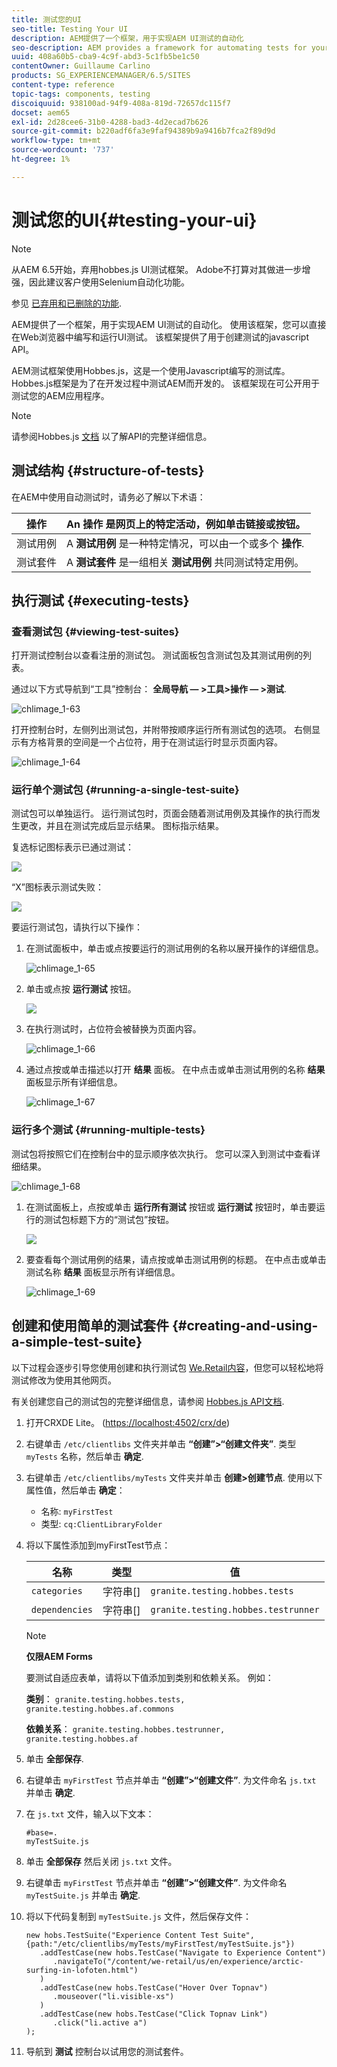 ```yaml
---
title: 测试您的UI
seo-title: Testing Your UI
description: AEM提供了一个框架，用于实现AEM UI测试的自动化
seo-description: AEM provides a framework for automating tests for your AEM UI
uuid: 408a60b5-cba9-4c9f-abd3-5c1fb5be1c50
contentOwner: Guillaume Carlino
products: SG_EXPERIENCEMANAGER/6.5/SITES
content-type: reference
topic-tags: components, testing
discoiquuid: 938100ad-94f9-408a-819d-72657dc115f7
docset: aem65
exl-id: 2d28cee6-31b0-4288-bad3-4d2ecad7b626
source-git-commit: b220adf6fa3e9faf94389b9a9416b7fca2f89d9d
workflow-type: tm+mt
source-wordcount: '737'
ht-degree: 1%

---
```


# 测试您的UI{#testing-your-ui}

>[!NOTE]
>
>从AEM 6.5开始，弃用hobbes.js UI测试框架。 Adobe不打算对其做进一步增强，因此建议客户使用Selenium自动化功能。
>
>参见 [已弃用和已删除的功能](/help/release-notes/deprecated-removed-features.md).

AEM提供了一个框架，用于实现AEM UI测试的自动化。 使用该框架，您可以直接在Web浏览器中编写和运行UI测试。 该框架提供了用于创建测试的javascript API。

AEM测试框架使用Hobbes.js，这是一个使用Javascript编写的测试库。 Hobbes.js框架是为了在开发过程中测试AEM而开发的。 该框架现在可公开用于测试您的AEM应用程序。

>[!NOTE]
>
>请参阅Hobbes.js [文档](https://helpx.adobe.com/experience-manager/6-5/sites/developing/using/reference-materials/test-api/index.html) 以了解API的完整详细信息。

## 测试结构 {#structure-of-tests}

在AEM中使用自动测试时，请务必了解以下术语：

| 操作 | An **操作** 是网页上的特定活动，例如单击链接或按钮。 |
|---|---|
| 测试用例 | A **测试用例** 是一种特定情况，可以由一个或多个 **操作**. |
| 测试套件 | A **测试套件** 是一组相关 **测试用例** 共同测试特定用例。 |

## 执行测试 {#executing-tests}

### 查看测试包 {#viewing-test-suites}

打开测试控制台以查看注册的测试包。 测试面板包含测试包及其测试用例的列表。

通过以下方式导航到“工具”控制台： **全局导航 — >工具>操作 — >测试**.

![chlimage_1-63](assets/chlimage_1-63.png)

打开控制台时，左侧列出测试包，并附带按顺序运行所有测试包的选项。 右侧显示有方格背景的空间是一个占位符，用于在测试运行时显示页面内容。

![chlimage_1-64](assets/chlimage_1-64.png)

### 运行单个测试包 {#running-a-single-test-suite}

测试包可以单独运行。 运行测试包时，页面会随着测试用例及其操作的执行而发生更改，并且在测试完成后显示结果。 图标指示结果。

复选标记图标表示已通过测试：

![](do-not-localize/chlimage_1-2.png)

“X”图标表示测试失败：

![](do-not-localize/chlimage_1-3.png)

要运行测试包，请执行以下操作：

1. 在测试面板中，单击或点按要运行的测试用例的名称以展开操作的详细信息。

   ![chlimage_1-65](assets/chlimage_1-65.png)

1. 单击或点按 **运行测试** 按钮。

   ![](do-not-localize/chlimage_1-4.png)

1. 在执行测试时，占位符会被替换为页面内容。

   ![chlimage_1-66](assets/chlimage_1-66.png)

1. 通过点按或单击描述以打开 **结果** 面板。 在中点击或单击测试用例的名称 **结果** 面板显示所有详细信息。

   ![chlimage_1-67](assets/chlimage_1-67.png)

### 运行多个测试 {#running-multiple-tests}

测试包将按照它们在控制台中的显示顺序依次执行。 您可以深入到测试中查看详细结果。

![chlimage_1-68](assets/chlimage_1-68.png)

1. 在测试面板上，点按或单击 **运行所有测试** 按钮或 **运行测试** 按钮时，单击要运行的测试包标题下方的“测试包”按钮。

   ![](do-not-localize/chlimage_1-5.png)

1. 要查看每个测试用例的结果，请点按或单击测试用例的标题。 在中点击或单击测试名称 **结果** 面板显示所有详细信息。

   ![chlimage_1-69](assets/chlimage_1-69.png)

## 创建和使用简单的测试套件 {#creating-and-using-a-simple-test-suite}

以下过程会逐步引导您使用创建和执行测试包 [We.Retail内容](/help/sites-developing/we-retail.md)，但您可以轻松地将测试修改为使用其他网页。

有关创建您自己的测试包的完整详细信息，请参阅 [Hobbes.js API文档](https://helpx.adobe.com/experience-manager/6-5/sites/developing/using/reference-materials/test-api/index.html).

1. 打开CRXDE Lite。 ([https://localhost:4502/crx/de](https://localhost:4502/crx/de))
1. 右键单击 `/etc/clientlibs` 文件夹并单击 **“创建”>“创建文件夹”**. 类型 `myTests` 名称，然后单击 **确定**.
1. 右键单击 `/etc/clientlibs/myTests` 文件夹并单击 **创建>创建节点**. 使用以下属性值，然后单击 **确定**：

   * 名称: `myFirstTest`
   * 类型: `cq:ClientLibraryFolder`

1. 将以下属性添加到myFirstTest节点：

   | 名称 | 类型 | 值 |
   |---|---|---|
   | `categories` | 字符串[] | `granite.testing.hobbes.tests` |
   | `dependencies` | 字符串[] | `granite.testing.hobbes.testrunner` |

   >[!NOTE]
   >
   >**仅限AEM Forms**
   >
   >
   >要测试自适应表单，请将以下值添加到类别和依赖关系。 例如：
   >
   >
   >**类别**： `granite.testing.hobbes.tests, granite.testing.hobbes.af.commons`
   >
   >
   >**依赖关系**： `granite.testing.hobbes.testrunner, granite.testing.hobbes.af`

1. 单击 **全部保存**.
1. 右键单击 `myFirstTest` 节点并单击 **“创建”>“创建文件”**. 为文件命名 `js.txt` 并单击 **确定**.
1. 在 `js.txt` 文件，输入以下文本：

   ```
   #base=.
   myTestSuite.js
   ```

1. 单击 **全部保存** 然后关闭 `js.txt` 文件。
1. 右键单击 `myFirstTest` 节点并单击 **“创建”>“创建文件”**. 为文件命名 `myTestSuite.js` 并单击 **确定**.
1. 将以下代码复制到 `myTestSuite.js` 文件，然后保存文件：

   ```
   new hobs.TestSuite("Experience Content Test Suite", {path:"/etc/clientlibs/myTests/myFirstTest/myTestSuite.js"})
      .addTestCase(new hobs.TestCase("Navigate to Experience Content")
         .navigateTo("/content/we-retail/us/en/experience/arctic-surfing-in-lofoten.html")
      )
      .addTestCase(new hobs.TestCase("Hover Over Topnav")
         .mouseover("li.visible-xs")
      )
      .addTestCase(new hobs.TestCase("Click Topnav Link")
         .click("li.active a")
   );
   ```

1. 导航到 **测试** 控制台以试用您的测试套件。
